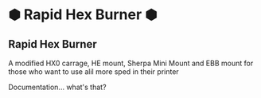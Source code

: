 # &#x2B22; Rapid Hex Burner &#x2B22; 

## Rapid Hex Burner
A modified HX0 carrage, HE mount, Sherpa Mini Mount and EBB mount for those who want to use alil more sped in their printer

Documentation... what's that?